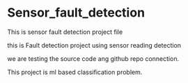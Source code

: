 # Sensor_fault_detection
This is sensor fault detection project file

this is Fault detection project using sensor reading detection

we are testing the source code ang github repo connection.

This project is ml based classification problem.


